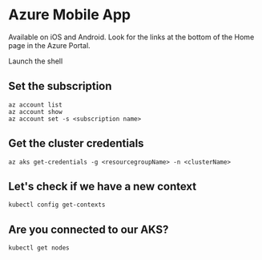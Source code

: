 # Azure Mobile App

Available on iOS and Android.  Look for the links at the bottom of the Home page in the Azure Portal.

Launch the shell

## Set the subscription

    az account list
    az account show
    az account set -s <subscription name>

## Get the cluster credentials

    az aks get-credentials -g <resourcegroupName> -n <clusterName>

## Let's check if we have a new context

    kubectl config get-contexts

## Are you connected to our AKS?

    kubectl get nodes
